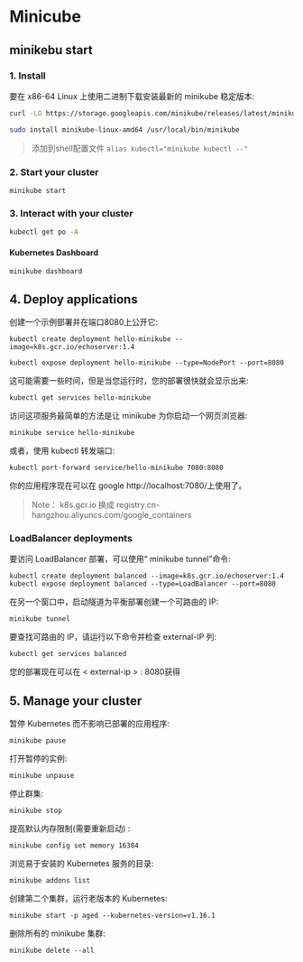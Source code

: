 # Minicube

## minikebu start

### 1. Install

要在 x86-64 Linux 上使用二进制下载安装最新的 minikube 稳定版本:

```bash
curl -LO https://storage.googleapis.com/minikube/releases/latest/minikube-linux-amd64

sudo install minikube-linux-amd64 /usr/local/bin/minikube
```
> 添加到shell配置文件 `alias kubectl="minikube kubectl --"`
### 2. Start your cluster

`minikube start`

### 3. Interact with your cluster

```bash
kubectl get po -A
```
####  Kubernetes Dashboard
`minikube dashboard`


## 4. Deploy applications

创建一个示例部署并在端口8080上公开它:

`kubectl create deployment hello-minikube --image=k8s.gcr.io/echoserver:1.4`

`kubectl expose deployment hello-minikube --type=NodePort --port=8080`

这可能需要一些时间，但是当您运行时，您的部署很快就会显示出来:

`kubectl get services hello-minikube`

访问这项服务最简单的方法是让 minikube 为你启动一个网页浏览器:

`minikube service hello-minikube`

或者，使用 kubectl 转发端口:

`kubectl port-forward service/hello-minikube 7080:8080`

你的应用程序现在可以在 google http://localhost:7080/上使用了。
> Note：
 k8s.gcr.io 换成 registry.cn-hangzhou.aliyuncs.com/google_containers

### LoadBalancer deployments

要访问 LoadBalancer 部署，可以使用“ minikube tunnel”命令:

`kubectl create deployment balanced --image=k8s.gcr.io/echoserver:1.4`  
`kubectl expose deployment balanced --type=LoadBalancer --port=8080`

在另一个窗口中，启动隧道为平衡部署创建一个可路由的 IP:

`minikube tunnel`

要查找可路由的 IP，请运行以下命令并检查 external-IP 列:

`kubectl get services balanced`

您的部署现在可以在 < external-ip > : 8080获得


## 5. Manage your cluster 

暂停 Kubernetes 而不影响已部署的应用程序:

```shell
minikube pause
```

打开暂停的实例:

```shell
minikube unpause
```

停止群集:

```shell
minikube stop
```

提高默认内存限制(需要重新启动) :

```shell
minikube config set memory 16384
```

浏览易于安装的 Kubernetes 服务的目录:

```shell
minikube addons list
```

创建第二个集群，运行老版本的 Kubernetes:

```shell
minikube start -p aged --kubernetes-version=v1.16.1
```

删除所有的 minikube 集群:

```shell
minikube delete --all
```
